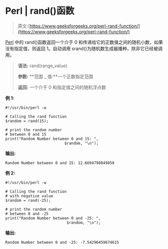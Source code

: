 # Perl | rand()函数

> 原文:[https://www.geeksforgeeks.org/perl-rand-function/](https://www.geeksforgeeks.org/perl-rand-function/)

[Perl](https://www.geeksforgeeks.org/introduction-to-perl/) 中的 rand()函数返回一个介于 0 和传递给它的正数值之间的随机小数，如果没有指定值，则返回 1。自动调用 srand()为随机数生成器播种，除非它已经被调用。

> **语法:** rand(range_value)
> 
> **参数:**
> **范围 _ 值:**一个正数指定范围
> 
> **返回:**
> 一个介于 0 和指定值之间的随机浮点数

**例 1:**

```
#!/usr/bin/perl -w

# Calling the rand function
$random = rand(15);

# print the random number
# between 0 and 15
print("Random Number between 0 and 15: ",
                          $random, "\n");
```

**输出:**

```
Random Number between 0 and 15: 12.6694798049858
```

**例 2:**

```
#!/usr/bin/perl -w

# Calling the rand function
# with negative value
$random = rand(-25);

# print the random number
# between 0 and -25
print("Random Number between 0 and -25: ", 
                           $random, "\n");
```

**输出:**

```
Random Number between 0 and -25: -7.54296459674615
```